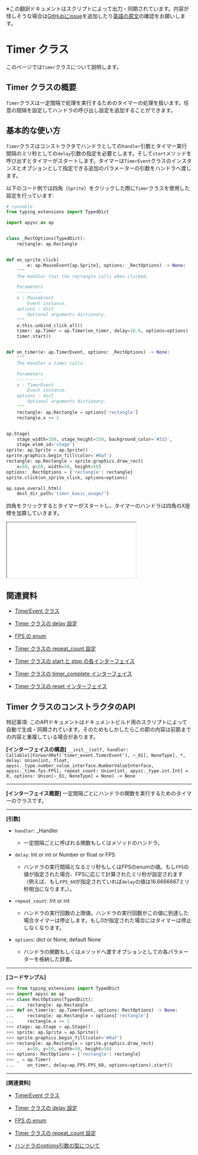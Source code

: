 <span class="inconspicuous-txt">※この翻訳ドキュメントはスクリプトによって出力・同期されています。内容が怪しそうな場合は<a href="https://github.com/simon-ritchie/apysc/issues" target="_blank">GitHubにissue</a>を追加したり[英語の原文](https://simon-ritchie.github.io/apysc/en/timer.html)の確認をお願いします。</span>

# Timer クラス

このページでは`Timer`クラスについて説明します。

## Timer クラスの概要

`Timer`クラスは一定間隔で処理を実行するためのタイマーの処理を扱います。任意の間隔を設定してハンドラの呼び出し設定を追加することができます。

## 基本的な使い方

`Timer`クラスはコンストラクタでハンドラとしての`handler`引数とタイマー実行間隔のミリ秒としての`delay`引数の指定を必要とします。そして`start`メソッドを呼び出すとタイマーがスタートします。タイマーは`TimerEvent`クラスのインスタンスとオプションとして指定できる追加のパラメーターの引数をハンドラへ渡します。

以下のコード例では四角（`Sprite`）をクリックした際に`Timer`クラスを使用した設定を行っています:

```py
# runnable
from typing_extensions import TypedDict

import apysc as ap


class _RectOptions(TypedDict):
    rectangle: ap.Rectangle


def on_sprite_click(
        e: ap.MouseEvent[ap.Sprite], options: _RectOptions) -> None:
    """
    The Handler that the rectangle calls when clicked.

    Parameters
    ----------
    e : MouseEvent
        Event instance.
    options : dict
        Optional arguments dictionary.
    """
    e.this.unbind_click_all()
    timer: ap.Timer = ap.Timer(on_timer, delay=16.6, options=options)
    timer.start()


def on_timer(e: ap.TimerEvent, options: _RectOptions) -> None:
    """
    The Handler a timer calls.

    Parameters
    ----------
    e : TimerEvent
        Event instance.
    options : dict
        Optional arguments dictionary.
    """
    rectangle: ap.Rectangle = options['rectangle']
    rectangle.x += 1


ap.Stage(
    stage_width=350, stage_height=150, background_color='#333',
    stage_elem_id='stage')
sprite: ap.Sprite = ap.Sprite()
sprite.graphics.begin_fill(color='#0af')
rectangle: ap.Rectangle = sprite.graphics.draw_rect(
    x=50, y=50, width=50, height=50)
options: _RectOptions = {'rectangle': rectangle}
sprite.click(on_sprite_click, options=options)

ap.save_overall_html(
    dest_dir_path='timer_basic_usage/')
```

四角をクリックするとタイマーがスタートし、タイマーのハンドラは四角のX座標を加算していきます。

<iframe src="static/timer_basic_usage/index.html" width="350" height="150"></iframe>

## 関連資料

- [TimerEvent クラス](jp_timer_event.md)
- [Timer クラスの delay 設定](jp_timer_delay.md)

- [FPS の enum](jp_fps.md)
- [Timer クラスの repeat_count 設定](jp_timer_repeat_count.md)

- [Timer クラスの start と stop の各インターフェイス](jp_timer_start_and_stop.md)
- [Timer クラスの timer_complete インターフェイス](jp_timer_complete.md)

- [Timer クラスの reset インターフェイス](jp_timer_reset.md)

## Timer クラスのコンストラクタのAPI

<span class="inconspicuous-txt">特記事項: このAPIドキュメントはドキュメントビルド用のスクリプトによって自動で生成・同期されています。そのためもしかしたらこの節の内容は前節までの内容と重複している場合があります。</span>

**[インターフェイスの構造]** `__init__(self, handler: Callable[[ForwardRef('timer_event.TimerEvent'), ~_O1], NoneType], *, delay: Union[int, float, apysc._type.number_value_interface.NumberValueInterface, apysc._time.fps.FPS], repeat_count: Union[int, apysc._type.int.Int] = 0, options: Union[~_O1, NoneType] = None) -> None`<hr>

**[インターフェイス概要]** 一定間隔ごとにハンドラの関数を実行するためのタイマーのクラスです。<hr>

**[引数]**

- `handler`: _Handler
  - 一定間隔ごとに呼ばれる関数もしくはメソッドのハンドラ。

- `delay`: Int or int or Number or float or FPS
  - ハンドラの実行間隔となるミリ秒もしくはFPSのenumの値。もし`FPS`の値が指定された場合、FPSに応じて計算されたミリ秒が設定されます（例えば、もし`FPS_60`が指定されていれば`delay`の値は16.6666667ミリ秒相当になります。）。

- `repeat_count`: Int or int
  - ハンドラの実行回数の上限値。ハンドラの実行回数がこの値に到達した場合タイマーは停止します。もし0が指定された場合にはタイマーは停止しなくなります。

- `options`: dict or None, default None
  - ハンドラの関数もしくはメソッドへ渡すオプションとしての各パラメーターを格納した辞書。

<hr>

**[コードサンプル]**

```py
>>> from typing_extensions import TypedDict
>>> import apysc as ap
>>> class RectOptions(TypedDict):
...     rectangle: ap.Rectangle
>>> def on_timer(e: ap.TimerEvent, options: RectOptions) -> None:
...     rectangle: ap.Rectangle = options['rectangle']
...     rectangle.x += 1
>>> stage: ap.Stage = ap.Stage()
>>> sprite: ap.Sprite = ap.Sprite()
>>> sprite.graphics.begin_fill(color='#0af')
>>> rectangle: ap.Rectangle = sprite.graphics.draw_rect(
...     x=50, y=50, width=50, height=50)
>>> options: RectOptions = {'rectangle': rectangle}
>>> _ = ap.Timer(
...     on_timer, delay=ap.FPS.FPS_60, options=options).start()
```

<hr>

**[関連資料]**

- [TimerEvent クラス](https://simon-ritchie.github.io/apysc/en/jp_timer_event.html)
- [Timer クラスの delay 設定](https://simon-ritchie.github.io/apysc/en/jp_timer_delay.html)

- [FPS の enum](https://simon-ritchie.github.io/apysc/en/jp_fps.html)
- [Timer クラスの repeat_count 設定](https://simon-ritchie.github.io/apysc/en/jp_timer_repeat_count.html)

- [ハンドラのoptions引数の型について](https://simon-ritchie.github.io/apysc/en/jp_about_handler_options_type.html)